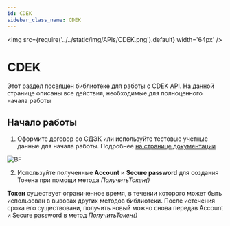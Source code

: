 ```yaml
---
id: CDEK
sidebar_class_name: CDEK
---
```


<img src={require('../../static/img/APIs/CDEK.png').default} width='64px' />

# CDEK

Этот раздел посвящен библиотеке для работы с CDEK API. На данной странице описаны все действия, необходимые для полноценного начала работы

## Начало работы

1. Оформите договор со СДЭК или используйте тестовые учетные данные для начала работы. Подробнее [на странице документации](https://api-docs.cdek.ru/29923849.html)

![BF](../../static/img/Docs/CDEK/1.png)

2. Используйте полученные **Account** и **Secure password** для создания Токена при помощи метода *ПолучитьТокен()*


**Токен** существует ограниченное время, в течении которого может быть использован в вызовах других методов библиотеки. После истечения срока его существовани, получить новый можно снова передав Account и Secure password в метод *ПолучитьТокен()*
